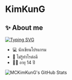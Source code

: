 # KimKunG

## ✨ About me
[![Typing SVG](https://readme-typing-svg.herokuapp.com/?color=%23000000&vCenter=true&lines=MCKimKunG+Developer)](https://git.io/typing-svg)

- 💻 นักเขียนโปรแกรม
- 🤔 ไม่รู้ทำไรต่อดี
- 👦🏻 อายุ 14 ปี

<img src="https://github-readme-stats.vercel.app/api?username=MCKimKunG&show_icons=true&hide_border=true&count_private=true&theme=shades-of-purple&icon_color=fad000" alt="MCKimKunG's GitHub Stats">

<!--
**MCKimKunG/MCKimKunG** is a ✨ _special_ ✨ repository because its `README.md` (this file) appears on your GitHub profile.

Here are some ideas to get you started:

- 🔭 I’m currently working on ...
- 🌱 I’m currently learning ...
- 👯 I’m looking to collaborate on ...
- 🤔 I’m looking for help with ...
- 💬 Ask me about ...
- 📫 How to reach me: ...
- 😄 Pronouns: ...
- ⚡ Fun fact: ...
-->
